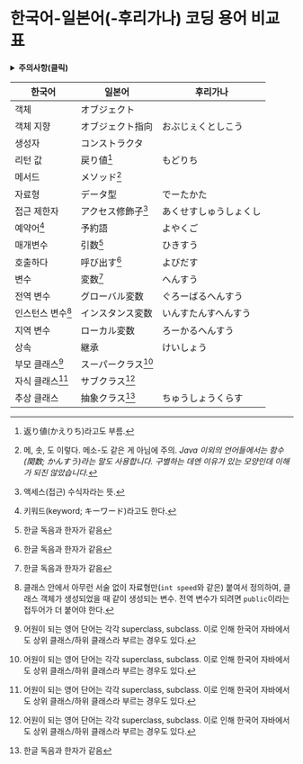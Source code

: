 ﻿# 한국어-일본어(-후리가나) 코딩 용어 비교표

<details><summary><b>주의사항(클릭)</b></summary>

1. 전혀 정렬되어 있지 않습니다. 원하는 단어는 `Ctrl`+`F`로 찾아 주세요.
2. 일본도 사람 사는 곳이라 결국은 화면에 보이는 글자대로 읽게 됩니다. 하지만 구두로만 말했을 때 용어를 알아들을 수 있게 하려면 용어가 중요하겠죠.
    1. 한국도 일본도 코드 보고 얘기하다 보면 결국은 반쯤 영어 반쯤 모국어가 됩니다. 프로그래밍이라는 분야의 특성 상 무언가의 정의가 애매하면 꽤나 커뮤니케이션이 힘들기 떄문입니다.
    2. 일반적으로 일본의 코딩 교재 등에서 사용되는 표준 용어를 기준으로 했습니다만, 실무에서 쓸 일이 적은 용어도 존재할 수 있다는 겁니다.
3. 한국어와 일본어에서 쓰는 한자가 똑같은 용어의 경우 적지 않았을 수도 있습니다.

</details>

| 한국어 | 일본어 | 후리가나 |
|---|---|---|
| 객체 | オブジェクト ||
| 객체 지향 | オブジェクト指向 | おぶじぇくとしこう |
| 생성자 | コンストラクタ ||
| 리턴 값 | 戻り値[^1] | もどりち |
| 메서드 | メソッド[^2] ||
| 자료형 | データ型 | でーたかた |
| 접근 제한자 | アクセス修飾子[^3] | あくせすしゅうしょくし |
| 예약어[^4] | 予約語 | よやくご |
| 매개변수 | 引数[^한자] | ひきすう |
| 호출하다 | 呼び出す[^한자] | よびだす |
| 변수 | 変数[^한자] | へんすう |
| 전역 변수 | グローバル変数 | ぐろーばるへんすう |
| 인스턴스 변수[^5] | インスタンス変数 | いんすたんすへんすう |
| 지역 변수 | ローカル変数 | ろーかるへんすう |
| 상속 | 継承 | けいしょう |
| 부모 클래스[^6] | スーパークラス[^6] ||
| 자식 클래스[^6] | サブクラス[^6] ||
| 추상 클래스 | 抽象クラス[^한자] | ちゅうしょうくらす |

[^1]: 返り値(かえりち)라고도 부름.
[^2]: 메, 솟, 도 이렇다. 메소-도 같은 게 아님에 주의. *Java 이외의 언어들에서는 함수(関数; かんすう)라는 말도 사용합니다. 구별하는 데엔 이유가 있는 모양인데 이해가 되진 않았습니다.*
[^3]: 액세스(접근) 수식자라는 뜻.
[^4]: 키워드(keyword; キーワード)라고도 한다.
[^5]: 클래스 안에서 아무런 서술 없이 자료형만(`int speed`와 같은) 붙여서 정의하여, 클래스 객체가 생성되었을 때 같이 생성되는 변수. 전역 변수가 되려면 `public`이라는 접두어가 더 붙어야 한다.
[^6]: 어원이 되는 영어 단어는 각각 superclass, subclass. 이로 인해 한국어 자바에서도 상위 클래스/하위 클래스라 부르는 경우도 있다.
[^한자]: 한글 독음과 한자가 같음